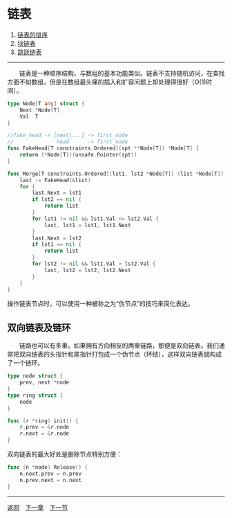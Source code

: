 # 链表
 1. [链表的排序](2A.md)
 2. [块链表](2B.md)
 3. [跳跃链表](2C.md)

___
　　链表是一种顺序结构，与数组的基本功能类似。链表不支持随机访问，在查找方面不如数组，但是在数组最头痛的插入和扩容问题上却处理得很好（O(1)时间）。

```go
type Node[T any] struct {
    Next *Node[T]
    Val  T
}

//fake_head -> [next|...] -> first_node
//              head      -> first_node
func FakeHead[T constraints.Ordered](spt **Node[T]) *Node[T] {
    return (*Node[T])(unsafe.Pointer(spt))
}

func Merge[T constraints.Ordered](lst1, lst2 *Node[T]) (list *Node[T]) {
    last := FakeHead(&list)
    for {
        last.Next = lst1
        if lst2 == nil {
            return list
        }
        for lst1 != nil && lst1.Val <= lst2.Val {
            last, lst1 = lst1, lst1.Next
        }
        last.Next = lst2
        if lst1 == nil {
            return list
        }
        for lst2 != nil && lst1.Val > lst2.Val {
            last, lst2 = lst2, lst2.Next
        }
    }
}
```
操作链表节点时，可以使用一种被称之为“伪节点”的技巧来简化表达。

## 双向链表及链环
　　链路也可以有多重。如果拥有方向相反的两重链路，那便是双向链表。我们通常把双向链表的头指针和尾指针打包成一个伪节点（环结），这样双向链表就构成了一个链环。
```go
type node struct {
    prev, next *node
}
type ring struct {
    node
}

func (r *ring) init() {
    r.prev = &r.node
    r.next = &r.node
}
```
双向链表的最大好处是删除节点特别方便：
```go
func (n *node) Release() {
    n.next.prev = n.prev
    n.prev.next = n.next
}
```

---
[返回](../README.md)　[下一章](3.md)　[下一节](2A.md)